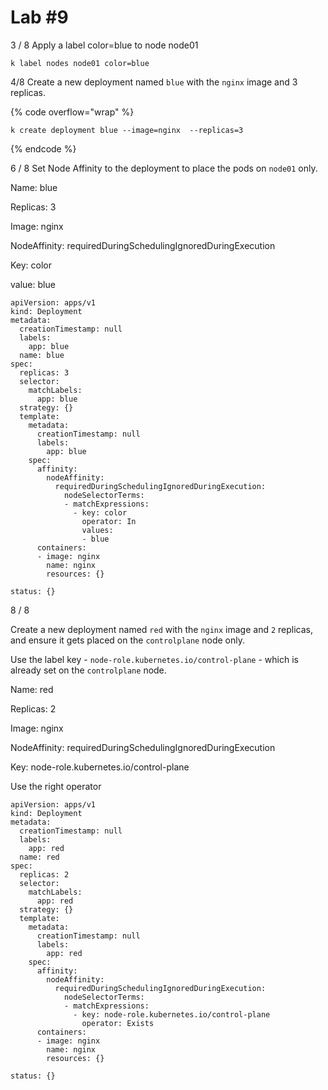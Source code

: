 # Lab #9

3 / 8 Apply a label color=blue to node node01

```
k label nodes node01 color=blue
```

4/8 Create a new deployment named `blue` with the `nginx` image and 3 replicas.

{% code overflow="wrap" %}
```
k create deployment blue --image=nginx  --replicas=3
```
{% endcode %}



6 / 8 Set Node Affinity to the deployment to place the pods on `node01` only.

Name: blue

Replicas: 3

Image: nginx

NodeAffinity: requiredDuringSchedulingIgnoredDuringExecution

Key: color

value: blue

```
apiVersion: apps/v1
kind: Deployment
metadata:
  creationTimestamp: null
  labels:
    app: blue
  name: blue
spec:
  replicas: 3
  selector:
    matchLabels:
      app: blue
  strategy: {}
  template:
    metadata:
      creationTimestamp: null
      labels:
        app: blue
    spec:
      affinity:
        nodeAffinity: 
          requiredDuringSchedulingIgnoredDuringExecution:
            nodeSelectorTerms:
            - matchExpressions:
              - key: color
                operator: In
                values: 
                - blue
      containers:
      - image: nginx
        name: nginx
        resources: {}

status: {}
```



8 / 8

Create a new deployment named `red` with the `nginx` image and `2` replicas, and ensure it gets placed on the `controlplane` node only.

Use the label key - `node-role.kubernetes.io/control-plane` - which is already set on the `controlplane` node.

Name: red

Replicas: 2

Image: nginx

NodeAffinity: requiredDuringSchedulingIgnoredDuringExecution

Key: node-role.kubernetes.io/control-plane

Use the right operator



```
apiVersion: apps/v1
kind: Deployment
metadata:
  creationTimestamp: null
  labels:
    app: red
  name: red
spec:
  replicas: 2
  selector:
    matchLabels:
      app: red
  strategy: {}
  template:
    metadata:
      creationTimestamp: null
      labels:
        app: red
    spec:
      affinity:
        nodeAffinity: 
          requiredDuringSchedulingIgnoredDuringExecution:
            nodeSelectorTerms:
            - matchExpressions:
              - key: node-role.kubernetes.io/control-plane
                operator: Exists
      containers:
      - image: nginx
        name: nginx
        resources: {}

status: {}
```

